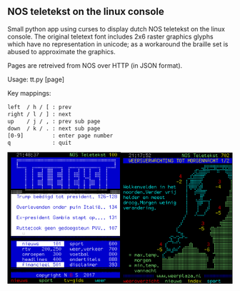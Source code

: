 
## NOS teletekst on the linux console

Small python app using curses to display dutch NOS teletekst on the linux
console. The original teletext font includes 2x6 raster graphics glyphs which
have no representation in unicode; as a workaround the braille set is abused to
approximate the graphics.

Pages are retreived from NOS over HTTP (in JSON format).

Usage: tt.py [page]

Key mappings:

````
left  / h / [ : prev
right / l / ] : next
up    / j / , : prev sub page
down  / k / . : next sub page
[0-9]         : enter page number
q             : quit
````

![Demo](/tt.png)

